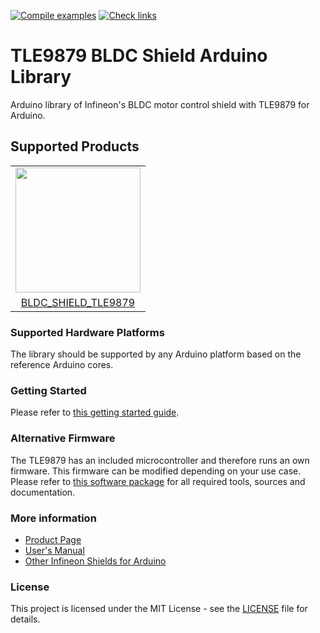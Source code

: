 [![Compile examples](https://github.com/Infineon/TLE9879-BLDC-Shield/actions/workflows/compile_examples.yml/badge.svg)](https://github.com/Infineon/TLE9879-BLDC-Shield/actions/workflows/compile_examples.yml)
[![Check links](https://github.com/Infineon/XMC-for-Arduino/actions/workflows/check_links.yml/badge.svg)](https://github.com/Infineon/XMC-for-Arduino/actions/workflows/check_links.yml)

# TLE9879 BLDC Shield Arduino Library

Arduino library of Infineon's BLDC motor control shield with TLE9879 for Arduino.

## Supported Products

<table>
    <tr>
        <td><img src="https://github.com/Infineon/Assets/blob/master/Pictures/TLE9879_BLDC_shield.jpg" width="200"></td>
    </tr>
    <tr>
        <td style="text-align: center"><a href="https://www.infineon.com/cms/en/product/evaluation-boards/bldc_shield_tle9879">BLDC_SHIELD_TLE9879</a></td>
    </tr>
</table>

### Supported Hardware Platforms

The library should be supported by any Arduino platform based on the reference Arduino cores.

### Getting Started

Please refer to [this getting started guide](https://www.infineon.com/dgdl/Infineon-BLDC_Shield-GS-v01_00-EN.pdf?fileId=5546d462696dbf120169a0bb0da76e77).

### Alternative Firmware

The TLE9879 has an included microcontroller and therefore runs an own firmware. This firmware can be modified depending on your use case. Please refer to [this software package](https://www.infineon.com/cms/en/product/evaluation-boards/bldc_shield_tle9879/#!?fileId=5546d4626cb27db2016d48771e9c161a) for all required tools, sources and documentation.

### More information

- [Product Page](https://www.infineon.com/evaluation-board/BLDC-SHIELD-TLE9879)
- [User's Manual](https://www.infineon.com/dgdl/Infineon-BLDC_shield-UserManual-v01_02-EN.pdf?fileId=5546d462696dbf120169a0bb25396e7d)
- [Other Infineon Shields for Arduino](https://www.infineon.com/infineon-for-makers)
  
### License

This project is licensed under the MIT License - see the [LICENSE](LICENSE) file for details.
